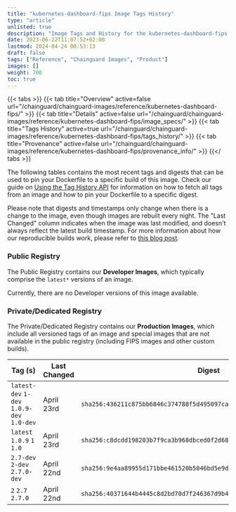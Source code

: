 ```yaml
---
title: "kubernetes-dashboard-fips Image Tags History"
type: "article"
unlisted: true
description: "Image Tags and History for the kubernetes-dashboard-fips Chainguard Image"
date: 2023-06-22T11:07:52+02:00
lastmod: 2024-04-24 00:53:13
draft: false
tags: ["Reference", "Chainguard Images", "Product"]
images: []
weight: 700
toc: true
---
```


{{< tabs >}}
{{< tab title="Overview" active=false url="/chainguard/chainguard-images/reference/kubernetes-dashboard-fips/" >}}
{{< tab title="Details" active=false url="/chainguard/chainguard-images/reference/kubernetes-dashboard-fips/image_specs/" >}}
{{< tab title="Tags History" active=true url="/chainguard/chainguard-images/reference/kubernetes-dashboard-fips/tags_history/" >}}
{{< tab title="Provenance" active=false url="/chainguard/chainguard-images/reference/kubernetes-dashboard-fips/provenance_info/" >}}
{{</ tabs >}}

The following tables contains the most recent tags and digests that can be used to pin your Dockerfile to a specific build of this image. Check our guide on [Using the Tag History API](/chainguard/chainguard-images/using-the-tag-history-api/) for information on how to fetch all tags from an image and how to pin your Dockerfile to a specific digest.

Please note that digests and timestamps only change when there is a change to the image, even though images are rebuilt every night. The "Last Changed" column indicates when the image was last modified, and doesn't always reflect the latest build timestamp. For more information about how our reproducible builds work, please refer to [this blog post](https://www.chainguard.dev/unchained/reproducing-chainguards-reproducible-image-builds).

### Public Registry
The Public Registry contains our **Developer Images**, which typically comprise the `latest*` versions of an image.

Currently, there are no Developer versions of this image available.

### Private/Dedicated Registry
The Private/Dedicated Registry contains our **Production Images**, which include all versioned tags of an image and special images that are not available in the public registry (including FIPS images and other custom builds).

| Tag (s)                                     | Last Changed | Digest                                                                    |
|---------------------------------------------|--------------|---------------------------------------------------------------------------|
|  `latest-dev` `1-dev` `1.0.9-dev` `1.0-dev` | April 23rd   | `sha256:436211c875bb6846c374788f5d495097ca53143b9aab2da9fb91841f82c8bc6d` |
|  `latest` `1.0.9` `1` `1.0`                 | April 23rd   | `sha256:c8dcdd198203b7f9ca3b968dbced0f2d6862a3db61579cc229a9ee8533709582` |
|  `2.7-dev` `2-dev` `2.7.0-dev`              | April 22nd   | `sha256:9e4aa89955d171bbe461520b5046bd5e9d58adb975665b6c2919c9042e025f34` |
|  `2` `2.7` `2.7.0`                          | April 22nd   | `sha256:40371644b4445c8d2bd70d7f246367d9b4b28e0fe55c31c5c7291d53593ff882` |

